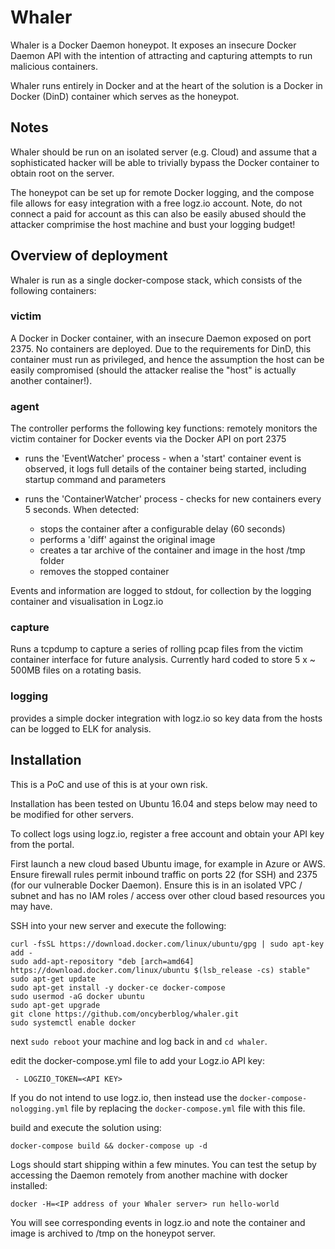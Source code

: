 # Whaler

Whaler is a Docker Daemon honeypot. It exposes an insecure Docker Daemon API with the intention of attracting and capturing attempts to run malicious containers.
 
Whaler runs entirely in Docker and at the heart of the solution is a Docker in Docker (DinD) container which serves as the honeypot.

## Notes

Whaler should be run on an isolated server (e.g. Cloud) and assume that a sophisticated hacker will be able to trivially bypass the Docker container to obtain root on the server.

The honeypot can be set up for remote Docker logging, and the compose file allows for easy integration with a free logz.io account. Note, do not connect a paid for account as this can also be easily abused should the attacker comprimise the host machine and bust your logging budget!

## Overview of deployment

Whaler is run as a single docker-compose stack, which consists of the following containers:

### victim
A Docker in Docker container, with an insecure Daemon exposed on port 2375. No containers are deployed. Due to the requirements for DinD, this container must run as privileged, and hence the assumption the host can be easily compromised (should the attacker realise the "host" is actually another container!). 

### agent 
The controller performs the following key functions:
remotely monitors the victim container for Docker events via the Docker API on port 2375
 - runs the 'EventWatcher' process - when a 'start' container event is observed, it logs full details of the container being started, including startup command and parameters
 - runs the 'ContainerWatcher' process - checks for new containers every 5 seconds. When detected:

    - stops the container after a configurable delay (60 seconds)
    - performs a 'diff' against the original image
    - creates a tar archive of the container and image in the host /tmp folder
    - removes the stopped container

 Events and information are logged to stdout, for collection by the logging container and visualisation in Logz.io 

### capture
Runs a tcpdump to capture a series of rolling pcap files from the victim container interface for future analysis. Currently hard coded to store 5 x ~ 500MB files on a rotating basis.


### logging
provides a simple docker integration with logz.io so key data from the hosts can be logged to ELK for analysis.

## Installation
This is a PoC and use of this is at your own risk.

Installation has been tested on Ubuntu 16.04 and steps below may need to be modified for other servers.

To collect logs using logz.io, register a free account and obtain your API key from the portal.

First launch a new cloud based Ubuntu image, for example in Azure or AWS. Ensure firewall rules permit inbound traffic on ports 22 (for SSH) and 2375 (for our vulnerable Docker Daemon). Ensure this is in an isolated VPC / subnet and has no IAM roles / access over other cloud based resources you may have.

SSH into your new server and execute the following:

```
curl -fsSL https://download.docker.com/linux/ubuntu/gpg | sudo apt-key add -
sudo add-apt-repository "deb [arch=amd64] https://download.docker.com/linux/ubuntu $(lsb_release -cs) stable"
sudo apt-get update
sudo apt-get install -y docker-ce docker-compose
sudo usermod -aG docker ubuntu
sudo apt-get upgrade
git clone https://github.com/oncyberblog/whaler.git
sudo systemctl enable docker
```

next `sudo reboot` your machine and log back in and `cd whaler`.

edit the docker-compose.yml file to add your Logz.io API key: 

```
 - LOGZIO_TOKEN=<API KEY>
```

If you do not intend to use logz.io, then instead use the `docker-compose-nologging.yml` file by replacing the `docker-compose.yml` file with this file.

build and execute the solution using:

```
docker-compose build && docker-compose up -d
```

Logs should start shipping within a few minutes. You can test the setup by accessing the Daemon remotely from another machine with docker installed:

```
docker -H=<IP address of your Whaler server> run hello-world
```

You will see corresponding events in logz.io and note the container and image is archived to /tmp on the honeypot server.

